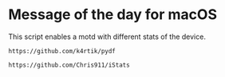 # Message of the day for macOS

This script enables a motd with different stats of the device.





```
https://github.com/k4rtik/pydf

https://github.com/Chris911/iStats
```
